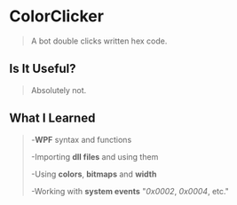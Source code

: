 # ColorClicker

>A bot double clicks written hex code.

## Is It Useful?
>Absolutely not. 

## What I Learned

>-**WPF** syntax and functions
>
>-Importing **dll files** and using them
>
>-Using **colors**, **bitmaps** and **width**
>
>-Working with **system events** "*0x0002*, *0x0004*, etc."
